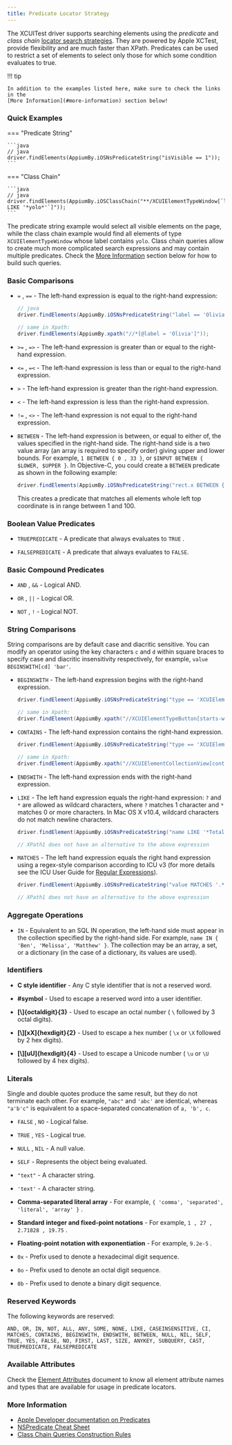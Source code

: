 ```yaml
---
title: Predicate Locator Strategy
--- 
```


The XCUITest driver supports searching elements using the _predicate_ and _class chain_
[locator search strategies](./locator-strategies.md). They are powered by Apple XCTest, provide
flexibility and are much faster than XPath. Predicates can be used to restrict a set of elements to
select only those for which some condition evaluates to true.

!!! tip

    In addition to the examples listed here, make sure to check the links in the
    [More Information](#more-information) section below!


### Quick Examples

=== "Predicate String"

    ```java
    // java
    driver.findElements(AppiumBy.iOSNsPredicateString("isVisible == 1"));
    ```

=== "Class Chain"

    ```java
    // java
    driver.findElements(AppiumBy.iOSClassChain("**/XCUIElementTypeWindow[`label LIKE '*yolo*'`]"));
    ```

The predicate string example would select all visible elements on the page, while the class chain
example would find all elements of type `XCUIElementTypeWindow` whose label contains `yolo`. Class
chain queries allow to create much more complicated search expressions and may contain multiple
predicates. Check the [More Information](#more-information) section below for how to build such queries.

### Basic Comparisons

* `=` , `==` - The left-hand expression is equal to the right-hand expression:
  ```java
  // java
  driver.findElements(AppiumBy.iOSNsPredicateString("label == 'Olivia'"));

  // same in Xpath:
  driver.findElements(AppiumBy.xpath("//*[@label = 'Olivia']"));
  ```

* `>=` , `=>` - The left-hand expression is greater than or equal to the right-hand expression.

* `<=` , `=<` - The left-hand expression is less than or equal to the right-hand expression.

* `>` - The left-hand expression is greater than the right-hand expression.

* `<` - The left-hand expression is less than the right-hand expression.

* `!=` , `<>` - The left-hand expression is not equal to the right-hand expression.

* `BETWEEN` - The left-hand expression is between, or equal to either of, the values specified in
  the right-hand side. The right-hand side is a two value array (an array is required to specify
  order) giving upper and lower bounds. For example, `1 BETWEEN { 0 , 33 }`, or `$INPUT BETWEEN { $LOWER, $UPPER }`.
  In Objective-C, you could create a `BETWEEN` predicate as shown in the following example:

    ```java
    driver.findElements(AppiumBy.iOSNsPredicateString("rect.x BETWEEN { 1, 100 }"));
    ```

    This creates a predicate that matches all elements whole left top coordinate is in range between
    1 and 100.

### Boolean Value Predicates

* `TRUEPREDICATE` - A predicate that always evaluates to `TRUE` .

* `FALSEPREDICATE` - A predicate that always evaluates to `FALSE`.

### Basic Compound Predicates

* `AND` , `&&` - Logical AND.

* `OR` , `||` - Logical OR.

* `NOT` , `!` - Logical NOT.

### String Comparisons

String comparisons are by default case and diacritic sensitive. You can modify an operator using the
key characters `c` and `d` within square braces to specify case and diacritic insensitivity
respectively, for example, `value BEGINSWITH[cd] 'bar'`.

* `BEGINSWITH` - The left-hand expression begins with the right-hand expression.

    ```java
    driver.findElement(AppiumBy.iOSNsPredicateString("type == 'XCUIElementTypeButton' AND name BEGINSWITH 'results toggle'"));

    // same in Xpath:
    driver.findElement(AppiumBy.xpath("//XCUIElementTypeButton[starts-with(@name, 'results toggle')]"));
    ```

* `CONTAINS` - The left-hand expression contains the right-hand expression.

    ```java
    driver.findElement(AppiumBy.iOSNsPredicateString("type == 'XCUIElementCollectionView' AND name CONTAINS 'opera'"));

    // same in Xpath:
    driver.findElement(AppiumBy.xpath("//XCUIElementCollectionView[contains(@name, 'opera')]"));
    ```

* `ENDSWITH` - The left-hand expression ends with the right-hand expression.

* `LIKE` - The left hand expression equals the right-hand expression: `?` and `*` are allowed as
  wildcard characters, where `?` matches 1 character and `*` matches 0 or more characters. In Mac
  OS X v10.4, wildcard characters do not match newline characters.

    ```java
    driver.findElement(AppiumBy.iOSNsPredicateString("name LIKE '*Total: $*'"));

    // XPath1 does not have an alternative to the above expression
    ```

* `MATCHES` - The left hand expression equals the right hand expression using a regex-style
  comparison according to ICU v3 (for more details see the ICU User Guide for
  [Regular Expressions](http://userguide.icu-project.org/strings/regexp)).

    ```java
    driver.findElement(AppiumBy.iOSNsPredicateString("value MATCHES '.*of [1-9]'"));

    // XPath1 does not have an alternative to the above expression
    ```

### Aggregate Operations

* `IN` - Equivalent to an SQL IN operation, the left-hand side must appear in the collection
  specified by the right-hand side. For example, `name IN { 'Ben', 'Melissa', 'Matthew' }`.
  The collection may be an array, a set, or a dictionary (in the case of a dictionary, its values
  are used).

### Identifiers

* **C style identifier** - Any C style identifier that is not a reserved word.

* **\#symbol** - Used to escape a reserved word into a user identifier.

* **[\\]{octaldigit}{3}** - Used to escape an octal number ( ```\``` followed by 3 octal digits).

* **[\\][xX]{hexdigit}{2}** - Used to escape a hex number ( ```\x``` or ```\X``` followed by 2 hex digits).

* **[\\][uU]{hexdigit}{4}** - Used to escape a Unicode number ( ```\u``` or ```\U``` followed by 4 hex digits).

### Literals

Single and double quotes produce the same result, but they do not terminate each other. For example,
`"abc"` and `'abc'` are identical, whereas `"a'b'c"` is equivalent to a space-separated
concatenation of `a, 'b', c`.

* `FALSE` , `NO` - Logical false.

* `TRUE` , `YES` - Logical true.

* `NULL` , `NIL` - A null value.

* `SELF` - Represents the object being evaluated.

* `"text"` - A character string.

* `'text'` - A character string.

* **Comma-separated literal array** - For example, `{ 'comma', 'separated', 'literal', 'array' }` .

* **Standard integer and fixed-point notations** - For example, `1 , 27 , 2.71828 , 19.75` .

* **Floating-point notation with exponentiation** - For example, `9.2e-5` .

* `0x` - Prefix used to denote a hexadecimal digit sequence.

* `0o` - Prefix used to denote an octal digit sequence.

* `0b` - Prefix used to denote a binary digit sequence.

### Reserved Keywords

The following keywords are reserved:

`AND, OR, IN, NOT, ALL, ANY, SOME, NONE, LIKE, CASEINSENSITIVE, CI, MATCHES, CONTAINS, BEGINSWITH,
ENDSWITH, BETWEEN, NULL, NIL, SELF, TRUE, YES, FALSE, NO, FIRST, LAST, SIZE, ANYKEY, SUBQUERY,
CAST, TRUEPREDICATE, FALSEPREDICATE`

### Available Attributes

Check the [Element Attributes](./element-attributes.md) document to know all element attribute
names and types that are available for usage in predicate locators.

### More Information

* [Apple Developer documentation on Predicates](https://developer.apple.com/library/archive/documentation/Cocoa/Conceptual/Predicates/AdditionalChapters/Introduction.html)
* [NSPredicate Cheat Sheet](https://academy.realm.io/posts/nspredicate-cheatsheet/)
* [Class Chain Queries Construction Rules](https://github.com/facebookarchive/WebDriverAgent/wiki/Class-Chain-Queries-Construction-Rules)
